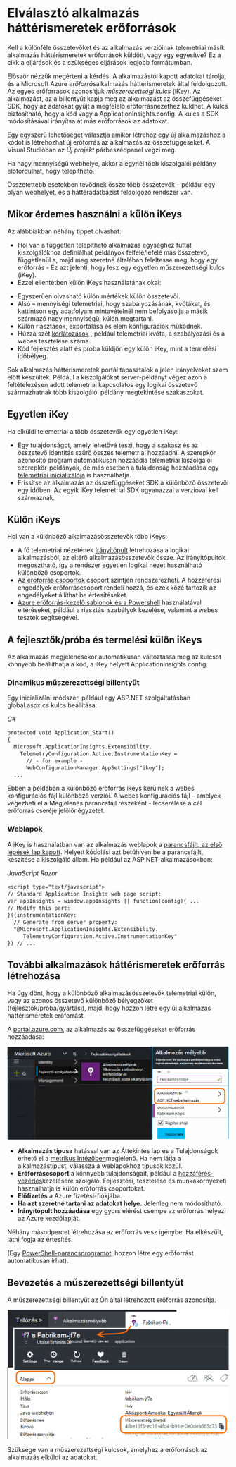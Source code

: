 <properties 
    pageTitle="A fejlesztők, tesztelése és termelési külön alkalmazás háttérismeretek erőforrások" 
    description="A teljesítmény és az alkalmazás különböző szakaszaiban fejlesztés használatát figyelése" 
    services="application-insights" 
    documentationCenter=""
    authors="alancameronwills" 
    manager="douge"/>

<tags 
    ms.service="application-insights" 
    ms.workload="tbd" 
    ms.tgt_pltfrm="ibiza" 
    ms.devlang="na" 
    ms.topic="article" 
    ms.date="05/04/2016" 
    ms.author="awills"/>

# <a name="separating-application-insights-resources"></a>Elválasztó alkalmazás háttérismeretek erőforrások

Kell a különféle összetevőket és az alkalmazás verzióinak telemetriai másik alkalmazás háttérismeretek erőforrások küldött, vagy egy egyesítve? Ez a cikk a eljárások és a szükséges eljárások legjobb formátumban.

Először nézzük megérteni a kérdés. A alkalmazástól kapott adatokat tárolja, és a Microsoft Azure *erőforrás*alkalmazás háttérismeretek által feldolgozott. Az egyes erőforrások azonosítjuk *műszerezettségi kulcs* (iKey). Az alkalmazást, az a billentyűt kapja meg az alkalmazást az összefüggéseket SDK, hogy az adatokat gyűjt a megfelelő erőforrásnézethez küldhet. A kulcs biztosítható, hogy a kód vagy a ApplicationInsights.config. A kulcs a SDK módosításával irányítsa át más erőforrások az adatokat. 

Egy egyszerű lehetőséget választja amikor létrehoz egy új alkalmazáshoz a kódot is létrehozhat új erőforrás az alkalmazás az összefüggéseket. A Visual Studióban az *Új projekt* párbeszédpanel végzi meg.

Ha nagy mennyiségű webhelye, akkor a egynél több kiszolgálói példány előfordulhat, hogy telepíthető.

Összetettebb esetekben tevődnek össze több összetevők – például egy olyan webhelyet, és a háttéradatbázist feldolgozó rendszer van. 

## <a name="when-to-use-separate-ikeys"></a>Mikor érdemes használni a külön iKeys

Az alábbiakban néhány tippet olvashat:

* Hol van a független telepíthető alkalmazás egységhez futtat kiszolgálókhoz definiálhat példányok felfelé/lefelé más összetevő, függetlenül a, majd meg szeretné általában feleltesse meg, hogy egy erőforrás - Ez azt jelenti, hogy lesz egy egyetlen műszerezettségi kulcs (iKey).
* Ezzel ellentétben külön iKeys használatának okai:
 - Egyszerűen olvasható külön mértékek külön összetevői.
 - Alsó – mennyiségi telemetriai, hogy szabályozásának, kvótákat, és kattintson egy adatfolyam mintavételnél nem befolyásolja a másik származó nagy mennyiségű, külön megtartani.
 - Külön riasztások, exportálása és elem konfigurációk működnek.
 - Húzza szét [korlátozások](app-insights-pricing.md#limits-summary) , például telemetriai kvóta, a szabályozási és a webes tesztelése száma.
 - Kód fejlesztés alatt és próba küldjön egy külön iKey, mint a termelési időbélyeg.  

Sok alkalmazás háttérismeretek portál tapasztalok a jelen irányelveket szem előtt készültek. Például a kiszolgálókat server-példányt végez azon a feltételezésen adott telemetriai kapcsolatos egy logikai összetevő származhatnak több kiszolgálói példány megtekintése szakaszokat.

## <a name="single-ikey"></a>Egyetlen iKey

Ha elküldi telemetriai a több összetevők egy egyetlen iKey:

* Egy tulajdonságot, amely lehetővé teszi, hogy a szakasz és az összetevő identitás szűrő összes telemetriai hozzáadni. A szerepkör azonosító program automatikusan hozzáadja telemetriai kiszolgálói szerepkör-példányok, de más esetben a tulajdonság hozzáadása egy [telemetriai inicializálója](app-insights-api-filtering-sampling.md#add-properties) is használhatja.
* Frissítse az alkalmazás az összefüggéseket SDK a különböző összetevői egy időben. Az egyik iKey telemetriai SDK ugyanazzal a verzióval kell származnak.

## <a name="separate-ikeys"></a>Külön iKeys

Hol van a különböző alkalmazásösszetevők több iKeys:

* A fő telemetriai nézetének [Irányítópult](app-insights-dashboards.md) létrehozása a logikai alkalmazásból, az eltérő alkalmazásösszetevők össze. Az irányítópultok megosztható, így a rendszer egyetlen logikai nézet használható különböző csoportok.
* [Az erőforrás csoportok](app-insights-resources-roles-access-control.md) csoport szintjén rendszerezheti. A hozzáférési engedélyek erőforráscsoport rendeli hozzá, és ezek közé tartozik az engedélyeket állíthat be értesítéseket. 
* [Azure erőforrás-kezelő sablonok és a Powershell](app-insights-powershell.md) használatával eltéréseket, például a riasztási szabályok kezelése, valamint a webes tesztek segítségével.



## <a name="separate-ikeys-for-devtest-and-production"></a>A fejlesztők/próba és termelési külön iKeys

Az alkalmazás megjelenésekor automatikusan változtassa meg az kulcsot könnyebb beállíthatja a kód, a iKey helyett ApplicationInsights.config.

### <a name="dynamic-ikey"></a>Dinamikus műszerezettségi billentyűt

Egy inicializálni módszer, például egy ASP.NET szolgáltatásban global.aspx.cs kulcs beállítása:

*C#*

    protected void Application_Start()
    {
      Microsoft.ApplicationInsights.Extensibility.
        TelemetryConfiguration.Active.InstrumentationKey = 
          // - for example -
          WebConfigurationManager.AppSettings["ikey"];
      ...

Ebben a példában a különböző erőforrás ikeys kerülnek a webes konfigurációs fájl különböző verziói. A webes konfigurációs fájl – amelyek végezheti el a Megjelenés parancsfájl részeként - lecserélése a cél erőforrás cseréje jelölőnégyzetet.

### <a name="web-pages"></a>Weblapok

A iKey is használatban van az alkalmazás weblapok a [parancsfájlt, az első lépések lap kapott](app-insights-javascript.md). Helyett kódolási azt betűhíven be a parancsfájlt, készítése a kiszolgáló állam. Ha például az ASP.NET-alkalmazásokban:

*JavaScript Razor*

    <script type="text/javascript">
    // Standard Application Insights web page script:
    var appInsights = window.appInsights || function(config){ ...
    // Modify this part:
    }({instrumentationKey:  
      // Generate from server property:
      "@Microsoft.ApplicationInsights.Extensibility.
         TelemetryConfiguration.Active.InstrumentationKey"
    }) // ...


## <a name="creating-an-additional-application-insights-resource"></a>További alkalmazások háttérismeretek erőforrás létrehozása
  
Ha úgy dönt, hogy a különböző alkalmazásösszetevők telemetriai külön, vagy az azonos összetevő különböző bélyegzőket (fejlesztők/próba/gyártási), majd, hogy hozzon létre egy új alkalmazás háttérismeretek erőforrást.

A [portal.azure.com](https://portal.azure.com), az alkalmazás az összefüggéseket erőforrás hozzáadása:

![Kattintson az új, az alkalmazás Hírcsatornájában](./media/app-insights-separate-resources/01-new.png)


* **Alkalmazás típusa** hatással van az Áttekintés lap és a Tulajdonságok érhető el a [metrikus Intézőben](app-insights-metrics-explorer.md)megjelenő. Ha nem látja a alkalmazástípust, válassza a weblapokhoz típusok közül.
* **Erőforráscsoport** a könnyebb tulajdonságait, például a [hozzáférés-vezérlés](app-insights-resources-roles-access-control.md)kezelésére szolgáló. Fejlesztési, tesztelése és munkakörnyezeti használhatja is külön erőforrás csoportokat.
* **Előfizetés** a Azure fizetési-fiókjába.
* **Ha azt szeretné tartani az adatokat helye.** Jelenleg nem módosítható. 
* **Irányítópult hozzáadása** egy gyors elérést csempe az erőforrás helyezi az Azure kezdőlapját. 

Néhány másodpercet létrehozása az erőforrás vesz igénybe. Ha elkészült, látni fogja az értesítés.

(Egy [PowerShell-parancsprogramot,](app-insights-powershell-script-create-resource.md) hozzon létre egy erőforrást automatikusan írhat).


## <a name="getting-the-instrumentation-key"></a>Bevezetés a műszerezettségi billentyűt

A műszerezettségi billentyűt az Ön által létrehozott erőforrás azonosítja. 

![Essentials, kattintson a műszerezettségi billentyűt, a CTRL + C](./media/app-insights-separate-resources/02-props.png)

Szüksége van a műszerezettségi kulcsok, amelyhez a erőforrások az alkalmazás elküldi az adatokat.



 
